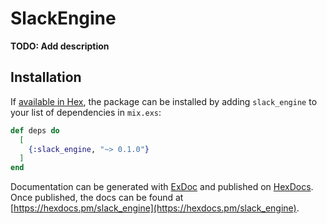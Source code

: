 # SlackEngine

**TODO: Add description**

## Installation

If [available in Hex](https://hex.pm/docs/publish), the package can be installed
by adding `slack_engine` to your list of dependencies in `mix.exs`:

```elixir
def deps do
  [
    {:slack_engine, "~> 0.1.0"}
  ]
end
```

Documentation can be generated with [ExDoc](https://github.com/elixir-lang/ex_doc)
and published on [HexDocs](https://hexdocs.pm). Once published, the docs can
be found at [https://hexdocs.pm/slack_engine](https://hexdocs.pm/slack_engine).

